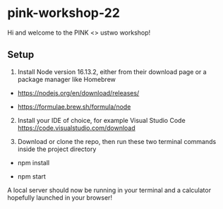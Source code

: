 # pink-workshop-22

Hi and welcome to the PINK <> ustwo workshop!

## Setup

1. Install Node version 16.13.2, either from their download page or a package manager like Homebrew

- https://nodejs.org/en/download/releases/

- https://formulae.brew.sh/formula/node

2. Install your IDE of choice, for example Visual Studio Code https://code.visualstudio.com/download


3. Download or clone the repo, then run these two terminal commands inside the project directory 

- npm install

- npm start

A local server should now be running in your terminal and a calculator hopefully launched in your browser!
